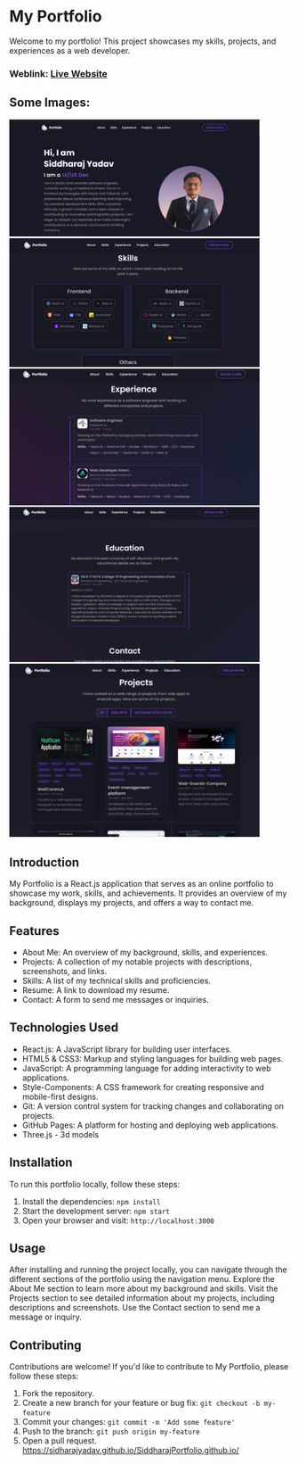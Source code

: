 # My Portfolio 
Welcome to my portfolio! This project showcases my skills, projects, and experiences as a web developer.
 
### Weblink: [Live Website](https://sidharajyadav.github.io/SiddharajPortfolio.github.io/)
## Some Images:
<img width="450px;" src="https://github.com/SidharajYadav/SiddharajPortfolio.github.io/blob/main/public/siddharajPort.jpg"/>
<img width="450px;" src="https://github.com/SidharajYadav/SiddharajPortfolio.github.io/blob/main/public/SidSkills.jpg"/>
<img width="450px;" src="https://github.com/SidharajYadav/SiddharajPortfolio.github.io/blob/main/public/sidExpe.jpg"/>
<img width="450px;" src="https://github.com/SidharajYadav/SiddharajPortfolio.github.io/blob/main/public/sidEdu.jpg"/>
<img width="450px;" src="https://github.com/SidharajYadav/SiddharajPortfolio.github.io/blob/main/public/sidProject.jpg"/>
 
## Introduction
My Portfolio is a React.js application that serves as an online portfolio to showcase my work, skills, and achievements. It provides an overview of my background, displays my projects, and offers a way to contact me.

## Features
- About Me: An overview of my background, skills, and experiences.
- Projects: A collection of my notable projects with descriptions, screenshots, and links.
- Skills: A list of my technical skills and proficiencies.
- Resume: A link to download my resume.
- Contact: A form to send me messages or inquiries.

## Technologies Used
- React.js: A JavaScript library for building user interfaces.
- HTML5 & CSS3: Markup and styling languages for building web pages.
- JavaScript: A programming language for adding interactivity to web applications.
- Style-Components: A CSS framework for creating responsive and mobile-first designs.
- Git: A version control system for tracking changes and collaborating on projects.
- GitHub Pages: A platform for hosting and deploying web applications.
- Three.js - 3d models 

## Installation
To run this portfolio locally, follow these steps:
1. Install the dependencies: `npm install`
2. Start the development server: `npm start`
3. Open your browser and visit: `http://localhost:3000`

## Usage
After installing and running the project locally, you can navigate through the different sections of the portfolio using the navigation menu. Explore the About Me section to learn more about my background and skills. Visit the Projects section to see detailed information about my projects, including descriptions and screenshots. Use the Contact section to send me a message or inquiry.

## Contributing
Contributions are welcome! If you'd like to contribute to My Portfolio, please follow these steps:

1. Fork the repository.
2. Create a new branch for your feature or bug fix: `git checkout -b my-feature`
3. Commit your changes: `git commit -m 'Add some feature'`
4. Push to the branch: `git push origin my-feature`
5. Open a pull request.
https://sidharajyadav.github.io/SiddharajPortfolio.github.io/
